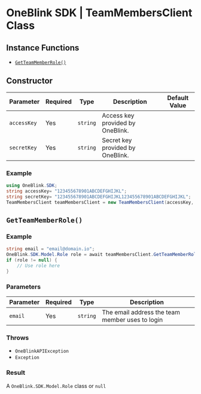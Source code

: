 # OneBlink SDK | TeamMembersClient Class

## Instance Functions

-   [`GetTeamMemberRole()`](#getteammemberrole)

## Constructor

| Parameter   | Required | Type     | Description                      | Default Value |
| ----------- | -------- | -------- | -------------------------------- | ------------- |
| `accessKey` | Yes      | `string` | Access key provided by OneBlink. |               |
| `secretKey` | Yes      | `string` | Secret key provided by OneBlink. |               |

### Example

```c#
using OneBlink.SDK;
string accessKey= "123455678901ABCDEFGHIJKL";
string secretKey= "123455678901ABCDEFGHIJKL123455678901ABCDEFGHIJKL";
TeamMembersClient teamMembersClient = new TeamMembersClient(accessKey, secretKey);
```

## `GetTeamMemberRole()`

### Example

```c#
string email = "email@domain.io";
OneBlink.SDK.Model.Role role = await teamMembersClient.GetTeamMemberRole(email);
if (role != null) {
    // Use role here
}
```

### Parameters

| Parameter | Required | Type     | Description                                     |
| --------- | -------- | -------- | ----------------------------------------------- |
| `email`   | Yes      | `string` | The email address the team member uses to login |

### Throws

-   `OneBlinkAPIException`
-   `Exception`

### Result

A `OneBlink.SDK.Model.Role` class or `null`
